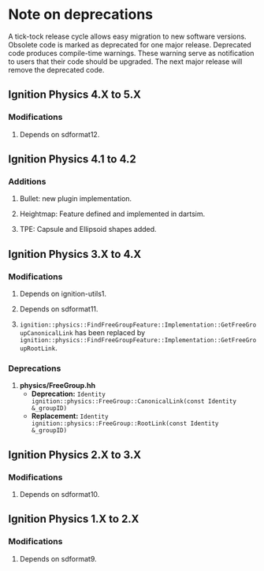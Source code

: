 # Note on deprecations
A tick-tock release cycle allows easy migration to new software versions.
Obsolete code is marked as deprecated for one major release.
Deprecated code produces compile-time warnings. These warning serve as
notification to users that their code should be upgraded. The next major
release will remove the deprecated code.

## Ignition Physics 4.X to 5.X

### Modifications

1. Depends on sdformat12.

## Ignition Physics 4.1 to 4.2

### Additions

1. Bullet: new plugin implementation.

1. Heightmap: Feature defined and implemented in dartsim.

1. TPE: Capsule and Ellipsoid shapes added.

## Ignition Physics 3.X to 4.X

### Modifications

1. Depends on ignition-utils1.

1. Depends on sdformat11.

1. `ignition::physics::FindFreeGroupFeature::Implementation::GetFreeGroupCanonicalLink` 
   has been replaced by `ignition::physics::FindFreeGroupFeature::Implementation::GetFreeGroupRootLink`.

### Deprecations

1. **physics/FreeGroup.hh**
    + **Deprecation:** `Identity ignition::physics::FreeGroup::CanonicalLink(const Identity &_groupID)`
    + **Replacement:** `Identity ignition::physics::FreeGroup::RootLink(const Identity &_groupID)`

## Ignition Physics 2.X to 3.X

### Modifications

1. Depends on sdformat10.

## Ignition Physics 1.X to 2.X

### Modifications

1. Depends on sdformat9.
